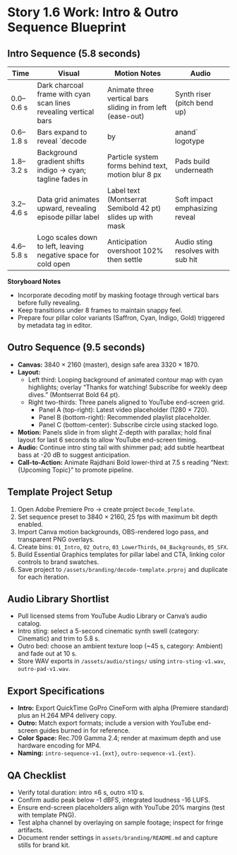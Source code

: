 # Story 1.6 Work: Intro & Outro Sequence Blueprint

## Intro Sequence (5.8 seconds)
| Time | Visual | Motion Notes | Audio |
| --- | --- | --- | --- |
| 0.0–0.6 s | Dark charcoal frame with cyan scan lines revealing vertical bars | Animate three vertical bars sliding in from left (ease-out) | Synth riser (pitch bend up) |
| 0.6–1.8 s | Bars expand to reveal `decode|by|anand` logotype | Logo strokes draw-on using trim paths; saffron accent flickers | Kick + snare hit synced to logo settling |
| 1.8–3.2 s | Background gradient shifts indigo → cyan; tagline fades in | Particle system forms behind text, motion blur 8 px | Pads build underneath |
| 3.2–4.6 s | Data grid animates upward, revealing episode pillar label | Label text (Montserrat Semibold 42 pt) slides up with mask | Soft impact emphasizing reveal |
| 4.6–5.8 s | Logo scales down to left, leaving negative space for cold open | Anticipation overshoot 102% then settle | Audio sting resolves with sub hit |

**Storyboard Notes**
- Incorporate decoding motif by masking footage through vertical bars before fully revealing.  
- Keep transitions under 8 frames to maintain snappy feel.  
- Prepare four pillar color variants (Saffron, Cyan, Indigo, Gold) triggered by metadata tag in editor.

## Outro Sequence (9.5 seconds)
- **Canvas:** 3840 × 2160 (master), design safe area 3320 × 1870.  
- **Layout:**  
  - Left third: Looping background of animated contour map with cyan highlights; overlay “Thanks for watching! Subscribe for weekly deep dives.” (Montserrat Bold 64 pt).  
  - Right two-thirds: Three panels aligned to YouTube end-screen grid.  
    - Panel A (top-right): Latest video placeholder (1280 × 720).  
    - Panel B (bottom-right): Recommended playlist placeholder.  
    - Panel C (bottom-center): Subscribe circle using stacked logo.  
- **Motion:** Panels slide in from slight Z-depth with parallax; hold final layout for last 6 seconds to allow YouTube end-screen timing.  
- **Audio:** Continue intro sting tail with shimmer pad; add subtle heartbeat bass at -20 dB to suggest anticipation.  
- **Call-to-Action:** Animate Rajdhani Bold lower-third at 7.5 s reading “Next: {Upcoming Topic}” to promote pipeline.

## Template Project Setup
1. Open Adobe Premiere Pro → create project `Decode_Template`.  
2. Set sequence preset to 3840 × 2160, 25 fps with maximum bit depth enabled.  
3. Import Canva motion backgrounds, OBS-rendered logo pass, and transparent PNG overlays.  
4. Create bins: `01_Intro`, `02_Outro`, `03_LowerThirds`, `04_Backgrounds`, `05_SFX`.  
5. Build Essential Graphics templates for pillar label and CTA, linking color controls to brand swatches.  
6. Save project to `/assets/branding/decode-template.prproj` and duplicate for each iteration.

## Audio Library Shortlist
- Pull licensed stems from YouTube Audio Library or Canva’s audio catalog.  
- Intro sting: select a 5-second cinematic synth swell (category: Cinematic) and trim to 5.8 s.  
- Outro bed: choose an ambient texture loop (~45 s, category: Ambient) and fade out at 10 s.  
- Store WAV exports in `/assets/audio/stings/` using `intro-sting-v1.wav`, `outro-pad-v1.wav`.

## Export Specifications
- **Intro:** Export QuickTime GoPro CineForm with alpha (Premiere standard) plus an H.264 MP4 delivery copy.  
- **Outro:** Match export formats; include a version with YouTube end-screen guides burned in for reference.  
- **Color Space:** Rec.709 Gamma 2.4; render at maximum depth and use hardware encoding for MP4.  
- **Naming:** `intro-sequence-v1.{ext}`, `outro-sequence-v1.{ext}`.

## QA Checklist
- Verify total duration: intro ≤6 s, outro ≤10 s.  
- Confirm audio peak below -1 dBFS, integrated loudness -16 LUFS.  
- Ensure end-screen placeholders align with YouTube 20% margins (test with template PNG).  
- Test alpha channel by overlaying on sample footage; inspect for fringe artifacts.  
- Document render settings in `assets/branding/README.md` and capture stills for brand kit.
